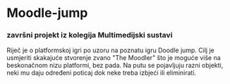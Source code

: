 # Moodle-jump

### završni projekt iz kolegija Multimedijski sustavi 

Riječ je o platformskoj igri po uzoru na poznatu igru Doodle jump. Cilj je usmjeriti skakajuće stvorenje zvano "The Moodler" što je moguće više na beskonačnom nizu platformi, bez pada. Na putu se pojavljuju razni objekti, neki mu daju određeni poticaj dok neke treba izbjeći ili eliminirati. 


